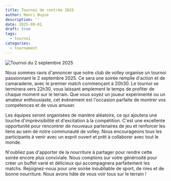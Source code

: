 ```yaml
---
title: Tournoi de rentrée 2025
author: Henri Buyse
description: ''
date: 2025-09-01
draft: true
tags:
  - tournoi
categories:
  - tournament
---
```


![Tournoi du 2 septembre 2025](/uploads/71f25e8f-f281-486c-a70d-cbb701dd1fcf.jpg 'Tournoi')

Nous sommes ravis d'annoncer que notre club de volley organise un tournoi passionnant le 2 septembre 2025. Ce sera une
soirée remplie d'action et de camaraderie, avec le premier match commençant à 20h30. Le tournoi se terminera vers 22h30,
vous laissant amplement le temps de profiter de chaque moment sur le terrain. Que vous soyez un joueur expérimenté ou un
amateur enthousiaste, cet événement est l'occasion parfaite de montrer vos compétences et de vous amuser.

Les équipes seront organisées de manière aléatoire, ce qui ajoutera une touche d'imprévisibilité et d'excitation à la
compétition. C'est une excellente opportunité pour rencontrer de nouveaux partenaires de jeu et renforcer les liens au
sein de notre communauté de volley. Nous encourageons tous les participants à venir avec un esprit ouvert et prêt à
collaborer avec tout le monde.

N'oubliez pas d'apporter de la nourriture à partager pour rendre cette soirée encore plus conviviale. Nous comptons sur
votre générosité pour créer un buffet varié et délicieux qui accompagnera parfaitement les matchs. Rejoignez-nous pour
une soirée inoubliable de sport, de rires et de bonne nourriture. Nous avons hâte de vous voir tous sur le terrain !
